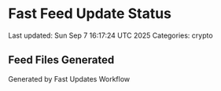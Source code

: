 # Fast Feed Update Status
Last updated: Sun Sep  7 16:17:24 UTC 2025
Categories: crypto

## Feed Files Generated

Generated by Fast Updates Workflow
